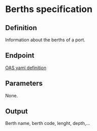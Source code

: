 # Berths specification

## Definition
Information about the berths of a port.
## Endpoint
[OAS yaml definition](../oasdefinitions/Berths.yml)
## Parameters
None.
## Output 
Berth name, berth code, lenght, depth,...
